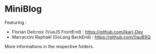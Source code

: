 # MiniBlog

Featuring :
- Florian Delcroix (VueJS FrontEnd) : https://github.com/Ikari-Dev
- Marraccini Raphaël (GoLang BackEnd) : https://github.com/0auBSQ

More informations in the respective folders.
